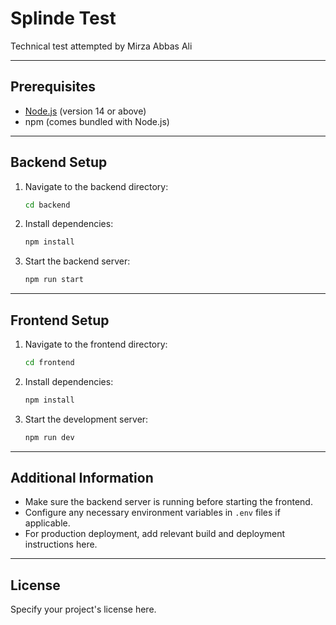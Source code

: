 # Splinde Test

Technical test attempted by Mirza Abbas Ali

---

## Prerequisites

- [Node.js](https://nodejs.org/) (version 14 or above)
- npm (comes bundled with Node.js)

---

## Backend Setup

1. Navigate to the backend directory:  
   ```bash
   cd backend
   ```
2. Install dependencies:  
   ```bash
   npm install
   ```
3. Start the backend server:  
   ```bash
   npm run start
   ```

---

## Frontend Setup

1. Navigate to the frontend directory:  
   ```bash
   cd frontend
   ```
2. Install dependencies:  
   ```bash
   npm install
   ```
3. Start the development server:  
   ```bash
   npm run dev
   ```

---

## Additional Information

- Make sure the backend server is running before starting the frontend.
- Configure any necessary environment variables in `.env` files if applicable.
- For production deployment, add relevant build and deployment instructions here.

---

## License

Specify your project's license here.

